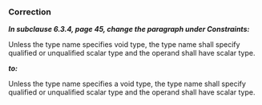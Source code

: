 ### Correction

***In subclause 6.3.4, page 45, change the paragraph under Constraints:***

Unless the type name specifies void type, the type name shall specify qualified
or unqualified scalar type and the operand shall have scalar type.

***to:***

Unless the type name specifies a void type, the type name shall specify
qualified or unqualified scalar type and the operand shall have scalar type.
